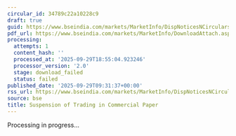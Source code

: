 ```yaml
---
circular_id: 34789c22a10228c9
draft: true
guid: https://www.bseindia.com/markets/MarketInfo/DispNoticesNCirculars.aspx?Noticeid={A28F592E-ED36-4138-9586-8E1D9FE27BBA}&noticeno=20250929-25&dt=09/29/2025&icount=25&totcount=87&flag=0
pdf_url: https://www.bseindia.com/markets/MarketInfo/DownloadAttach.aspx?id=20250929-25&attachedId=
processing:
  attempts: 1
  content_hash: ''
  processed_at: '2025-09-29T18:55:04.923246'
  processor_version: '2.0'
  stage: download_failed
  status: failed
published_date: '2025-09-29T09:31:37+00:00'
rss_url: https://www.bseindia.com/markets/MarketInfo/DispNoticesNCirculars.aspx?Noticeid={A28F592E-ED36-4138-9586-8E1D9FE27BBA}&noticeno=20250929-25&dt=09/29/2025&icount=25&totcount=87&flag=0
source: bse
title: Suspension of Trading in Commercial Paper
---
```


Processing in progress...